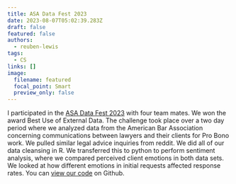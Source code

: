 ```yaml
---
title: ASA Data Fest 2023
date: 2023-08-07T05:02:39.283Z
draft: false
featured: false
authors:
  - reuben-lewis
tags:
  - CS
links: []
image:
  filename: featured
  focal_point: Smart
  preview_only: false
---
```

I participated in the [ASA Data Fest 2023](https://ww2.amstat.org/education/datafest/) with four team mates. We won the award Best Use of External Data. The challenge took place over a two day period where we analyzed data from the American Bar Association concerning communications between lawyers and their clients for Pro Bono work. We pulled similar legal advice inquiries from reddit. We did all of our data cleansing in R. We transferred this to python to perform sentiment analysis, where we compared perceived client emotions in both data sets. We looked at how different emotions in initial requests affected response rates. You can [view our code](https://github.com/cmccurley22/datafest-2023) on Github.